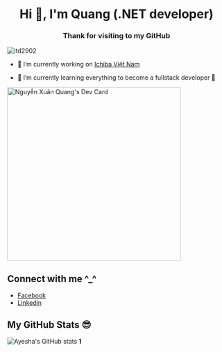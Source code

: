 <h1 align="center">Hi 👋, I'm Quang (.NET developer)</h1>
<h3 align="center">Thank for visiting to my GitHub</h3>

<p align="left"> <img src="https://komarev.com/ghpvc/?username=itd2902&label=Profile%20views&color=0e75b6&style=flat" alt="itd2902" /> </p>

- 🔭 I’m currently working on [Ichiba Việt Nam](https://ichiba.vn/)

- 🌱 I’m currently learning everything to become a fullstack developer 🤣

<a href="https://app.daily.dev/quangnx_uet"><img src="https://api.daily.dev/devcards/07cfe14eb0304b70855b324ae44827eb.png?r=odw" width="400" alt="Nguyễn Xuân Quang's Dev Card"/></a>

## Connect with me ^_^ 

- [Facebook](https://www.facebook.com/itd2902)
- [Linkedin](https://www.linkedin.com/in/quangnx99/)

## My GitHub Stats 😎
![Ayesha's GitHub stats](https://github-readme-stats.vercel.app/api?username=itd2902&theme=cobalt&show_icons=true)
**1**
